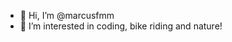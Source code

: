 - 👋 Hi, I’m @marcusfmm
- 👀 I’m interested in coding, bike riding and nature!


<!---
marcusfmm/marcusfmm is a ✨ special ✨ repository because its `README.md` (this file) appears on your GitHub profile.
You can click the Preview link to take a look at your changes.
--->
